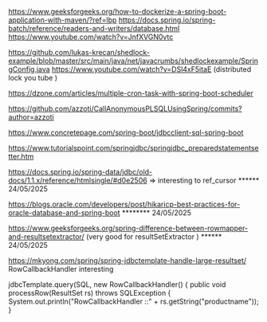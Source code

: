 https://www.geeksforgeeks.org/how-to-dockerize-a-spring-boot-application-with-maven/?ref=lbp
https://docs.spring.io/spring-batch/reference/readers-and-writers/database.html
https://www.youtube.com/watch?v=JnfXVGN0vtc

https://github.com/lukas-krecan/shedlock-example/blob/master/src/main/java/net/javacrumbs/shedlockexample/SpringConfig.java
https://www.youtube.com/watch?v=DSl4xF5itaE    (distributed lock you tube ) 

https://dzone.com/articles/multiple-cron-task-with-spring-boot-scheduler

https://github.com/azzoti/CallAnonymousPLSQLUsingSpring/commits?author=azzoti


https://www.concretepage.com/spring-boot/jdbcclient-sql-spring-boot

https://www.tutorialspoint.com/springjdbc/springjdbc_preparedstatementsetter.htm

https://docs.spring.io/spring-data/jdbc/old-docs/1.1.x/reference/htmlsingle/#d0e2506   => interesting to ref_cursor  ****** 24/05/2025

https://blogs.oracle.com/developers/post/hikaricp-best-practices-for-oracle-database-and-spring-boot   ********    24/05/2025

https://www.geeksforgeeks.org/spring-difference-between-rowmapper-and-resultsetextractor/  (very good for resultSetExtractor ) ****** 24/05/2025


https://mkyong.com/spring/spring-jdbctemplate-handle-large-resultset/     RowCallbackHandler interesting

jdbcTemplate.query(SQL, new RowCallbackHandler() {
  public void processRow(ResultSet rs) throws SQLException {
    System.out.println("RowCallbackHandler ::" + rs.getString("productname"));
  }
